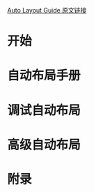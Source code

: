 [Auto Layout Guide 原文链接](https://developer.apple.com/library/content/documentation/UserExperience/Conceptual/AutolayoutPG/index.html#//apple_ref/doc/uid/TP40010853)

# 开始

# 自动布局手册

# 调试自动布局

# 高级自动布局

# 附录
